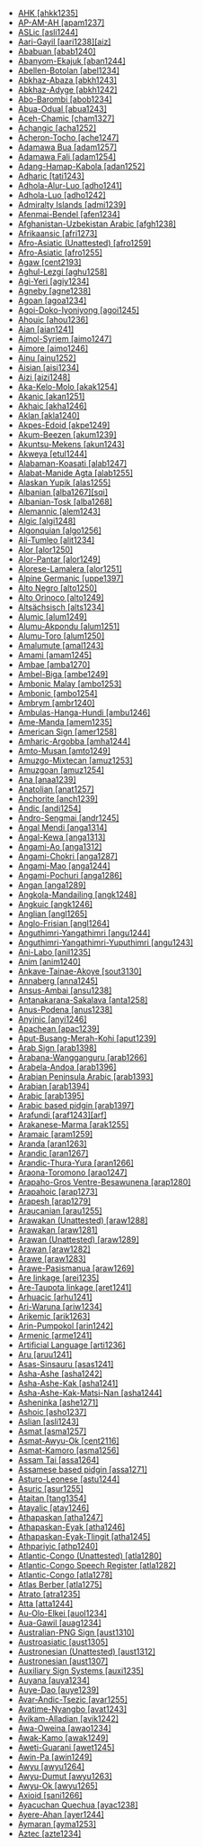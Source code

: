 - [AHK [ahkk1235]](tree/sout2845/ahkk1235/md.ini)
- [AP-AM-AH [apam1237]](tree/quec1387/quec1386/cent2141/apam1237/md.ini)
- [ASLic [asli1244]](tree/sign1238/deaf1237/lsfi1234/asli1244/md.ini)
- [Aari-Gayil [aari1238][aiz]](tree/sout2845/ahkk1235/aari1238/md.ini)
- [Ababuan [abab1240]](tree/atla1278/volt1241/benu1247/bant1294/sout3152/narr1281/abab1240/md.ini)
- [Abanyom-Ekajuk [aban1244]](tree/atla1278/volt1241/benu1247/bant1294/sout3152/ekoi1237/ekoi1236/ejag1240/bako1254/aban1244/md.ini)
- [Abellen-Botolan [abel1234]](tree/aust1307/nucl1752/mala1545/cent2080/samb1319/abel1234/md.ini)
- [Abkhaz-Abaza [abkh1243]](tree/abkh1242/abkh1243/md.ini)
- [Abkhaz-Adyge [abkh1242]](tree/abkh1242/md.ini)
- [Abo-Barombi [abob1234]](tree/atla1278/volt1241/benu1247/bant1294/sout3152/narr1281/bant1295/basa1283/abob1234/md.ini)
- [Abua-Odual [abua1243]](tree/atla1278/volt1241/benu1247/delt1251/cent2028/abua1243/md.ini)
- [Aceh-Chamic [cham1327]](tree/aust1307/nucl1752/mala1545/mala1536/nort3170/cham1327/md.ini)
- [Achangic [acha1252]](tree/sino1245/burm1265/lolo1265/burm1266/nort2720/high1273/acha1252/md.ini)
- [Acheron-Tocho [ache1247]](tree/narr1279/bura1298/ache1247/md.ini)
- [Adamawa Bua [adam1257]](tree/atla1278/volt1241/nort3149/buak1234/adam1257/md.ini)
- [Adamawa Fali [adam1254]](tree/atla1278/volt1241/unun9902/adam1254/md.ini)
- [Adang-Hamap-Kabola [adan1252]](tree/timo1261/alor1249/alor1250/west2787/stra1245/adan1252/md.ini)
- [Adharic [tati1243]](tree/indo1319/indo1320/iran1269/cent2317/cent2318/nort3177/tati1243/md.ini)
- [Adhola-Alur-Luo [adho1241]](tree/nilo1247/west2493/luob1235/sout2831/adho1241/md.ini)
- [Adhola-Luo [adho1242]](tree/nilo1247/west2493/luob1235/sout2831/adho1241/adho1242/md.ini)
- [Admiralty Islands [admi1239]](tree/aust1307/nucl1752/mala1545/cent2237/east2712/ocea1241/admi1239/md.ini)
- [Afenmai-Bendel [afen1234]](tree/atla1278/volt1241/benu1247/akpe1249/edoi1239/nort3182/afen1234/md.ini)
- [Afghanistan-Uzbekistan Arabic [afgh1238]](tree/afro1255/semi1276/west2786/cent2236/arab1394/arab1395/east2729/afgh1238/md.ini)
- [Afrikaansic [afri1273]](tree/indo1319/germ1287/nort3152/west2793/fran1268/wese1235/afri1273/md.ini)
- [Afro-Asiatic (Unattested) [afro1259]](tree/unat1236/afro1259/md.ini)
- [Afro-Asiatic [afro1255]](tree/afro1255/md.ini)
- [Agaw [cent2193]](tree/afro1255/cush1243/cent2193/md.ini)
- [Aghul-Lezgi [aghu1258]](tree/nakh1245/dagh1238/lezg1248/nucl1321/east2787/east2367/aghu1258/md.ini)
- [Agi-Yeri [agiy1234]](tree/nucl1708/west2788/agiy1234/md.ini)
- [Agneby [agne1238]](tree/atla1278/volt1241/kwav1236/nyoa1234/agne1238/md.ini)
- [Agoan [agoa1234]](tree/lowe1437/agoa1234/md.ini)
- [Agoi-Doko-Iyoniyong [agoi1245]](tree/atla1278/volt1241/benu1247/delt1251/uppe1418/agoi1245/md.ini)
- [Ahouic [ahou1236]](tree/taik1256/kada1291/sout3143/west2798/gela1265/nort3188/ahou1236/md.ini)
- [Aian [aian1241]](tree/lowe1437/ramu1234/anna1245/aian1241/md.ini)
- [Aimol-Syriem [aimo1247]](tree/sino1245/kuki1245/kuki1246/oldk1252/aimo1247/md.ini)
- [Aimore [aimo1246]](tree/nucl1710/aimo1246/md.ini)
- [Ainu [ainu1252]](tree/ainu1252/md.ini)
- [Aisian [aisi1234]](tree/nucl1709/mada1298/kala1403/sout3148/soge1235/east2767/aisi1234/md.ini)
- [Aizi [aizi1248]](tree/atla1278/volt1241/krua1234/aizi1248/md.ini)
- [Aka-Kelo-Molo [akak1254]](tree/east2386/akak1254/md.ini)
- [Akanic [akan1251]](tree/atla1278/volt1241/kwav1236/nyoa1234/poto1254/tano1248/cent2262/akan1251/md.ini)
- [Akhaic [akha1246]](tree/sino1245/burm1265/lolo1265/lolo1267/hani1249/biso1244/hani1250/haya1251/akha1246/md.ini)
- [Aklan [akla1240]](tree/aust1307/nucl1752/mala1545/grea1284/cent2246/bisa1268/west2820/akla1240/md.ini)
- [Akpes-Edoid [akpe1249]](tree/atla1278/volt1241/benu1247/akpe1249/md.ini)
- [Akum-Beezen [akum1239]](tree/atla1278/volt1241/benu1247/benu1248/yuku1244/akum1239/md.ini)
- [Akuntsu-Mekens [akun1243]](tree/tupi1275/tupa1251/nucl1716/akun1243/md.ini)
- [Akweya [etul1244]](tree/atla1278/volt1241/benu1247/idom1262/etul1244/md.ini)
- [Alabaman-Koasati [alab1247]](tree/musk1252/alab1247/md.ini)
- [Alabat-Manide Agta [alab1255]](tree/aust1307/nucl1752/mala1545/grea1284/cent2246/alab1255/md.ini)
- [Alaskan Yupik [alas1255]](tree/eski1264/eski1265/yupi1267/alas1255/md.ini)
- [Albanian [alba1267][sqi]](tree/indo1319/alba1267/md.ini)
- [Albanian-Tosk [alba1268]](tree/indo1319/alba1267/alba1268/md.ini)
- [Alemannic [alem1243]](tree/indo1319/germ1287/nort3152/west2793/high1286/midd1349/mode1258/uppe1397/alem1243/md.ini)
- [Algic [algi1248]](tree/algi1248/md.ini)
- [Algonquian [algo1256]](tree/algi1248/algo1256/md.ini)
- [Ali-Tumleo [alit1234]](tree/aust1307/nucl1752/mala1545/cent2237/east2712/ocea1241/west2818/nort3206/scho1242/siau1243/siss1244/alit1234/md.ini)
- [Alor [alor1250]](tree/timo1261/alor1249/alor1250/md.ini)
- [Alor-Pantar [alor1249]](tree/timo1261/alor1249/md.ini)
- [Alorese-Lamalera [alor1251]](tree/aust1307/nucl1752/mala1545/cent2237/cent2245/flor1239/sika1265/lama1292/lama1293/alor1251/md.ini)
- [Alpine Germanic [uppe1397]](tree/indo1319/germ1287/nort3152/west2793/high1286/midd1349/mode1258/uppe1397/md.ini)
- [Alto Negro [alto1250]](tree/araw1281/nort2990/inla1264/alto1250/md.ini)
- [Alto Orinoco [alto1249]](tree/araw1281/nort2990/alto1249/md.ini)
- [Altsächsisch [alts1234]](tree/indo1319/germ1287/nort3152/west2793/nort3175/alts1234/md.ini)
- [Alumic [alum1249]](tree/atla1278/volt1241/benu1247/benu1248/alum1249/md.ini)
- [Alumu-Akpondu [alum1251]](tree/atla1278/volt1241/benu1247/benu1248/alum1249/alum1250/alum1251/md.ini)
- [Alumu-Toro [alum1250]](tree/atla1278/volt1241/benu1247/benu1248/alum1249/alum1250/md.ini)
- [Amalumute [amal1243]](tree/aust1307/nucl1752/mala1545/cent2237/cent2245/cent2254/east2466/nunu1252/thre1238/amal1243/md.ini)
- [Amami [amam1245]](tree/japo1237/ryuk1243/nort3255/amam1245/md.ini)
- [Ambae [amba1270]](tree/aust1307/nucl1752/mala1545/cent2237/east2712/ocea1241/nort3195/nort3205/amba1270/md.ini)
- [Ambel-Biga [ambe1249]](tree/aust1307/nucl1752/mala1545/cent2237/east2712/sout2850/sout3229/raja1255/ambe1249/md.ini)
- [Ambonic Malay [ambo1253]](tree/aust1307/nucl1752/mala1545/mala1536/nort3170/mala1538/vehi1234/east2743/ambo1253/md.ini)
- [Ambonic [ambo1254]](tree/aust1307/nucl1752/mala1545/cent2237/cent2245/cent2254/east2466/nunu1252/piru1243/east2752/sole1243/sera1270/ambo1254/md.ini)
- [Ambrym [ambr1240]](tree/aust1307/nucl1752/mala1545/cent2237/east2712/ocea1241/nort3195/cent2269/ambr1240/md.ini)
- [Ambulas-Hanga-Hundi [ambu1246]](tree/nduu1242/nucl1642/ambu1246/md.ini)
- [Ame-Manda [amem1235]](tree/west2434/waga1259/amem1235/md.ini)
- [American Sign [amer1258]](tree/sign1238/deaf1237/lsfi1234/asli1244/amer1258/md.ini)
- [Amharic-Argobba [amha1244]](tree/afro1255/semi1276/west2786/ethi1244/sout3078/tran1288/amha1244/md.ini)
- [Amto-Musan [amto1249]](tree/amto1249/md.ini)
- [Amuzgo-Mixtecan [amuz1253]](tree/otom1299/east2557/amuz1253/md.ini)
- [Amuzgoan [amuz1254]](tree/otom1299/east2557/amuz1253/amuz1254/md.ini)
- [Ana [anaa1239]](tree/khoe1240/khoe1241/nonk1236/west2506/naro1248/anaa1239/md.ini)
- [Anatolian [anat1257]](tree/indo1319/anat1257/md.ini)
- [Anchorite [anch1239]](tree/aust1307/nucl1752/mala1545/cent2237/east2712/ocea1241/admi1239/west2532/anch1239/md.ini)
- [Andic [andi1254]](tree/nakh1245/dagh1238/avar1255/andi1254/md.ini)
- [Andro-Sengmai [andr1245]](tree/sino1245/brah1260/jing1259/sakk1239/andr1245/md.ini)
- [Angal Mendi [anga1314]](tree/nucl1709/enga1254/kewa1249/anga1291/anga1313/anga1314/md.ini)
- [Angal-Kewa [anga1313]](tree/nucl1709/enga1254/kewa1249/anga1291/anga1313/md.ini)
- [Angami-Ao [anga1312]](tree/sino1245/kuki1245/naga1409/anga1312/md.ini)
- [Angami-Chokri [anga1287]](tree/sino1245/kuki1245/naga1409/anga1312/anga1286/anga1244/anga1287/md.ini)
- [Angami-Mao [anga1244]](tree/sino1245/kuki1245/naga1409/anga1312/anga1286/anga1244/md.ini)
- [Angami-Pochuri [anga1286]](tree/sino1245/kuki1245/naga1409/anga1312/anga1286/md.ini)
- [Angan [anga1289]](tree/anga1289/md.ini)
- [Angkola-Mandailing [angk1248]](tree/aust1307/nucl1752/mala1545/nort2829/toba1265/sout3166/sout2849/angk1248/md.ini)
- [Angkuic [angk1246]](tree/aust1305/khas1273/pala1352/east2331/angk1246/md.ini)
- [Anglian [angl1265]](tree/indo1319/germ1287/nort3152/west2793/nort3175/angl1264/angl1265/md.ini)
- [Anglo-Frisian [angl1264]](tree/indo1319/germ1287/nort3152/west2793/nort3175/angl1264/md.ini)
- [Anguthimri-Yangathimri [angu1244]](tree/pama1250/pama1251/nort2758/angu1243/angu1244/md.ini)
- [Anguthimri-Yangathimri-Yuputhimri [angu1243]](tree/pama1250/pama1251/nort2758/angu1243/md.ini)
- [Ani-Labo [anil1235]](tree/sino1245/burm1265/lolo1265/lolo1267/nili1235/sout3212/high1272/phow1235/anil1235/md.ini)
- [Anim [anim1240]](tree/anim1240/md.ini)
- [Ankave-Tainae-Akoye [sout3130]](tree/anga1289/nucl1763/sout3130/md.ini)
- [Annaberg [anna1245]](tree/lowe1437/ramu1234/anna1245/md.ini)
- [Ansus-Ambai [ansu1238]](tree/aust1307/nucl1752/mala1545/cent2237/east2712/sout2850/sout3229/cend1238/yape1249/cent2277/ansu1238/md.ini)
- [Antanakarana-Sakalava [anta1258]](tree/aust1307/nucl1752/mala1545/basa1291/grea1283/sout2919/mala1537/nort3196/nort3207/anta1258/md.ini)
- [Anus-Podena [anus1238]](tree/aust1307/nucl1752/mala1545/cent2237/east2712/ocea1241/west2818/nort3206/sarm1241/sarm1242/anus1238/md.ini)
- [Anyinic [anyi1246]](tree/atla1278/volt1241/kwav1236/nyoa1234/poto1254/tano1248/cent2262/biaa1238/nort2767/anyi1246/md.ini)
- [Apachean [apac1239]](tree/atha1245/atha1246/atha1247/apac1239/md.ini)
- [Aput-Busang-Merah-Kohi [aput1239]](tree/aust1307/nucl1752/mala1545/nort3253/sara1342/puna1279/puna1280/buki1252/aput1239/md.ini)
- [Arab Sign [arab1398]](tree/sign1238/deaf1237/arab1398/md.ini)
- [Arabana-Wangganguru [arab1266]](tree/pama1250/karn1253/palk1239/arab1266/md.ini)
- [Arabela-Andoa [arab1396]](tree/zapa1251/iqui1244/arab1396/md.ini)
- [Arabian Peninsula Arabic [arab1393]](tree/afro1255/semi1276/west2786/cent2236/arab1394/arab1395/arab1393/md.ini)
- [Arabian [arab1394]](tree/afro1255/semi1276/west2786/cent2236/arab1394/md.ini)
- [Arabic [arab1395]](tree/afro1255/semi1276/west2786/cent2236/arab1394/arab1395/md.ini)
- [Arabic based pidgin [arab1397]](tree/pidg1258/arab1397/md.ini)
- [Arafundi [araf1243][arf]](tree/araf1243/md.ini)
- [Arakanese-Marma [arak1255]](tree/sino1245/burm1265/lolo1265/burm1266/sout3159/nucl1730/arak1255/md.ini)
- [Aramaic [aram1259]](tree/afro1255/semi1276/west2786/cent2236/nort3165/aram1259/md.ini)
- [Aranda [aran1263]](tree/pama1250/aran1266/aran1267/aran1263/md.ini)
- [Arandic [aran1267]](tree/pama1250/aran1266/aran1267/md.ini)
- [Arandic-Thura-Yura [aran1266]](tree/pama1250/aran1266/md.ini)
- [Araona-Toromono [arao1247]](tree/pano1259/taca1255/taka1267/taka1268/arao1247/md.ini)
- [Arapaho-Gros Ventre-Besawunena [arap1280]](tree/algi1248/algo1256/arap1273/arap1280/md.ini)
- [Arapahoic [arap1273]](tree/algi1248/algo1256/arap1273/md.ini)
- [Arapesh [arap1279]](tree/nucl1708/komb1276/arap1279/md.ini)
- [Araucanian [arau1255]](tree/arau1255/md.ini)
- [Arawakan (Unattested) [araw1288]](tree/unat1236/araw1288/md.ini)
- [Arawakan [araw1281]](tree/araw1281/md.ini)
- [Arawan (Unattested) [araw1289]](tree/unat1236/araw1289/md.ini)
- [Arawan [araw1282]](tree/araw1282/md.ini)
- [Arawe [araw1283]](tree/aust1307/nucl1752/mala1545/cent2237/east2712/ocea1241/west2818/nort3206/nger1241/viti1243/sout2874/araw1269/araw1283/md.ini)
- [Arawe-Pasismanua [araw1269]](tree/aust1307/nucl1752/mala1545/cent2237/east2712/ocea1241/west2818/nort3206/nger1241/viti1243/sout2874/araw1269/md.ini)
- [Are linkage [arei1235]](tree/aust1307/nucl1752/mala1545/cent2237/east2712/ocea1241/west2818/papu1253/nucl1744/nort2848/aret1241/arei1235/md.ini)
- [Are-Taupota linkage [aret1241]](tree/aust1307/nucl1752/mala1545/cent2237/east2712/ocea1241/west2818/papu1253/nucl1744/nort2848/aret1241/md.ini)
- [Arhuacic [arhu1241]](tree/chib1249/core1252/magd1236/nort3000/arhu1241/md.ini)
- [Ari-Waruna [ariw1234]](tree/suki1244/gogo1264/ariw1234/md.ini)
- [Arikemic [arik1263]](tree/tupi1275/arik1263/md.ini)
- [Arin-Pumpokol [arin1242]](tree/yeni1252/sout2751/arin1242/md.ini)
- [Armenic [arme1241]](tree/indo1319/arme1241/md.ini)
- [Artificial Language [arti1236]](tree/arti1236/md.ini)
- [Aru [aruu1241]](tree/aust1307/nucl1752/mala1545/cent2237/cent2245/aruu1241/md.ini)
- [Asas-Sinsauru [asas1241]](tree/nucl1709/mada1298/raic1241/evap1240/asas1241/md.ini)
- [Asha-Ashe [asha1242]](tree/araw1281/sout3131/prea1240/asha1244/asha1241/asha1242/md.ini)
- [Asha-Ashe-Kak [asha1241]](tree/araw1281/sout3131/prea1240/asha1244/asha1241/md.ini)
- [Asha-Ashe-Kak-Matsi-Nan [asha1244]](tree/araw1281/sout3131/prea1240/asha1244/md.ini)
- [Asheninka [ashe1271]](tree/araw1281/sout3131/prea1240/asha1244/asha1241/asha1242/ashe1271/md.ini)
- [Ashoic [asho1237]](tree/sino1245/kuki1245/kuki1246/peri1260/sout3160/pale1263/choa1238/asho1237/md.ini)
- [Aslian [asli1243]](tree/aust1305/asli1243/md.ini)
- [Asmat [asma1257]](tree/nucl1709/cent2116/asma1256/asma1257/md.ini)
- [Asmat-Awyu-Ok [cent2116]](tree/nucl1709/cent2116/md.ini)
- [Asmat-Kamoro [asma1256]](tree/nucl1709/cent2116/asma1256/md.ini)
- [Assam Tai [assa1264]](tree/taik1256/kamt1241/beta1258/daic1237/cent2251/wenm1239/sapa1255/sout3184/sout2743/shan1276/assa1264/md.ini)
- [Assamese based pidgin [assa1271]](tree/pidg1258/assa1271/md.ini)
- [Asturo-Leonese [astu1244]](tree/indo1319/ital1284/lati1262/lati1263/impe1234/roma1334/ital1285/west2813/shif1234/sout3183/west2838/astu1244/md.ini)
- [Asuric [asur1255]](tree/aust1305/mund1335/nort3151/kher1245/mund1336/asur1255/md.ini)
- [Ataitan [tang1354]](tree/lowe1437/ramu1234/tang1354/md.ini)
- [Atayalic [atay1246]](tree/aust1307/nucl1752/atay1246/md.ini)
- [Athapaskan [atha1247]](tree/atha1245/atha1246/atha1247/md.ini)
- [Athapaskan-Eyak [atha1246]](tree/atha1245/atha1246/md.ini)
- [Athapaskan-Eyak-Tlingit [atha1245]](tree/atha1245/md.ini)
- [Athpariyic [athp1240]](tree/sino1245/hima1249/maha1306/kira1253/east2719/grea1285/athp1240/md.ini)
- [Atlantic-Congo (Unattested) [atla1280]](tree/unat1236/atla1280/md.ini)
- [Atlantic-Congo Speech Register [atla1282]](tree/spee1234/atla1282/md.ini)
- [Atlantic-Congo [atla1278]](tree/atla1278/md.ini)
- [Atlas Berber [atla1275]](tree/afro1255/berb1260/kaby1244/atla1275/md.ini)
- [Atrato [atra1235]](tree/choc1280/embe1258/atra1235/md.ini)
- [Atta [atta1244]](tree/aust1307/nucl1752/mala1545/nort3238/caga1241/iban1268/atta1244/md.ini)
- [Au-Olo-Elkei [auol1234]](tree/nucl1708/auol1234/md.ini)
- [Aua-Gawil [auag1234]](tree/nucl1709/cent2120/hage1248/auag1234/md.ini)
- [Australian-PNG Sign [aust1310]](tree/sign1238/deaf1237/bsli1234/banz1243/aust1310/md.ini)
- [Austroasiatic [aust1305]](tree/aust1305/md.ini)
- [Austronesian (Unattested) [aust1312]](tree/unat1236/aust1312/md.ini)
- [Austronesian [aust1307]](tree/aust1307/md.ini)
- [Auxiliary Sign Systems [auxi1235]](tree/sign1238/auxi1235/md.ini)
- [Auyana [auya1234]](tree/nucl1709/kain1273/kain1274/gauw1235/auya1234/md.ini)
- [Auye-Dao [auye1239]](tree/nucl1709/pani1259/auye1239/md.ini)
- [Avar-Andic-Tsezic [avar1255]](tree/nakh1245/dagh1238/avar1255/md.ini)
- [Avatime-Nyangbo [avat1243]](tree/atla1278/volt1241/kwav1236/kato1245/avat1243/md.ini)
- [Avikam-Alladian [avik1242]](tree/atla1278/volt1241/kwav1236/nyoa1234/avik1242/md.ini)
- [Awa-Oweina [awao1234]](tree/nucl1709/kain1273/kain1274/gauw1235/awao1234/md.ini)
- [Awak-Kamo [awak1249]](tree/atla1278/volt1241/nort3149/gura1261/cent2243/waja1258/tula1250/tula1251/awak1249/md.ini)
- [Aweti-Guarani [awet1245]](tree/tupi1275/mawe1252/awet1245/md.ini)
- [Awin-Pa [awin1249]](tree/awin1249/md.ini)
- [Awyu [awyu1264]](tree/nucl1709/cent2116/awyu1265/grea1275/awyu1263/awyu1264/md.ini)
- [Awyu-Dumut [awyu1263]](tree/nucl1709/cent2116/awyu1265/grea1275/awyu1263/md.ini)
- [Awyu-Ok [awyu1265]](tree/nucl1709/cent2116/awyu1265/md.ini)
- [Axioid [sani1266]](tree/sino1245/burm1265/lolo1265/lolo1267/nili1235/sout3212/sani1266/md.ini)
- [Ayacuchan Quechua [ayac1238]](tree/quec1387/quec1388/quec1389/ayac1238/md.ini)
- [Ayere-Ahan [ayer1244]](tree/atla1278/volt1241/benu1247/defo1239/ayer1244/md.ini)
- [Aymaran [ayma1253]](tree/ayma1253/md.ini)
- [Aztec [azte1234]](tree/utoa1244/sout3136/cora1261/azte1234/md.ini)
